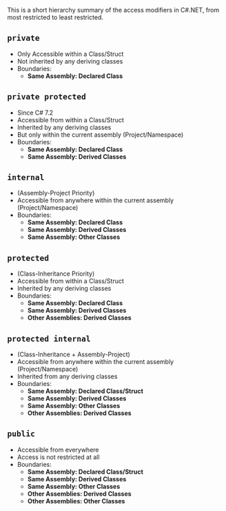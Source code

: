 This is a short hierarchy summary of the access modifiers in C#.NET, from most restricted to least restricted.

## `private`

- Only Accessible within a Class/Struct
- Not inherited by any deriving classes
- Boundaries:
  - **Same Assembly: Declared Class**

## `private protected` 

- Since C# 7.2
- Accessible from within a Class/Struct
- Inherited by any deriving classes
- But only within the current assembly (Project/Namespace)
- Boundaries:
  - **Same Assembly: Declared Class**
  - **Same Assembly: Derived Classes**

## `internal`

- (Assembly-Project Priority)
- Accessible from anywhere within the current assembly (Project/Namespace)
- Boundaries:
  - **Same Assembly: Declared Class**
  - **Same Assembly: Derived Classes**
  - **Same Assembly: Other Classes**

## `protected`

- (Class-Inheritance Priority)
- Accessible from within a Class/Struct
- Inherited by any deriving classes
- Boundaries:
  - **Same Assembly: Declared Class**
  - **Same Assembly: Derived Classes**
  - **Other Assemblies: Derived Classes**

## `protected internal`

- (Class-Inheritance + Assembly-Project)
- Accessible from anywhere within the current assembly (Project/Namespace)
- Inherited from any deriving classes
- Boundaries:
  - **Same Assembly: Declared Class/Struct**
  - **Same Assembly: Derived Classes**
  - **Same Assembly: Other Classes**
  - **Other Assemblies: Derived Classes**

## `public`

- Accessible from everywhere
- Access is not restricted at all
- Boundaries:
  - **Same Assembly: Declared Class/Struct**
  - **Same Assembly: Derived Classes**
  - **Same Assembly: Other Classes**
  - **Other Assemblies: Derived Classes**
  - **Other Assemblies: Other Classes**
